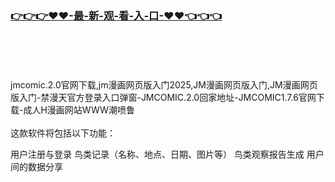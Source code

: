 ### [👉👉👉♥♥-最-新-观-看-入-口-♥♥👈👈👈](https://mrddrm.github.io/jm.html)
<br></br><br></br>
jmcomic.2.0官网下载,jm漫画网页版入门2025,JM漫画网页版入门,JM漫画网页版入门-禁漫天官方登录入口弹窗-JMCOMIC.2.0回家地址-JMCOMIC1.7.6官网下载-成人H漫画网站WWW潮喷鲁
<br></br>
这款软件将包括以下功能：

用户注册与登录
鸟类记录（名称、地点、日期、图片等）
鸟类观察报告生成
用户间的数据分享
